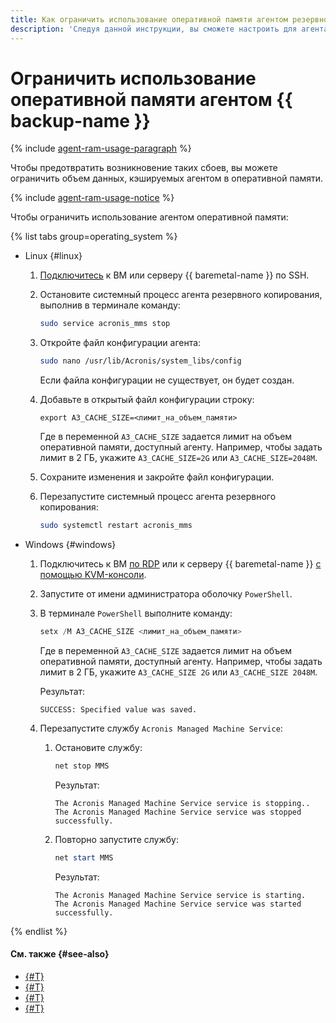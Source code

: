 ```yaml
---
title: Как ограничить использование оперативной памяти агентом резервного копирования
description: 'Следуя данной инструкции, вы сможете настроить для агента резервного копирования ограничение на использование оперативной памяти (RAM) защищаемого ресурса: виртуальной машины или сервера {{ baremetal-name }}.'
---
```


# Ограничить использование оперативной памяти агентом {{ backup-name }}

{% include [agent-ram-usage-paragraph](../../_includes/backup/operations/agent-ram-usage-paragraph.md) %}

Чтобы предотвратить возникновение таких сбоев, вы можете ограничить объем данных, кэшируемых агентом в оперативной памяти.

{% include [agent-ram-usage-notice](../../_includes/backup/operations/agent-ram-usage-notice.md) %}

Чтобы ограничить использование агентом оперативной памяти:

{% list tabs group=operating_system %}

- Linux {#linux}

  1. [Подключитесь](../../compute/operations/vm-connect/ssh.md) к ВМ или серверу {{ baremetal-name }} по SSH.
  1. Остановите системный процесс агента резервного копирования, выполнив в терминале команду:

      ```bash
      sudo service acronis_mms stop
      ```
  1. Откройте файл конфигурации агента:

      ```bash
      sudo nano /usr/lib/Acronis/system_libs/config
      ```

      Если файла конфигурации не существует, он будет создан.
  1. Добавьте в открытый файл конфигурации строку:

      ```text
      export A3_CACHE_SIZE=<лимит_на_объем_памяти>
      ```

      Где в переменной `A3_CACHE_SIZE` задается лимит на объем оперативной памяти, доступный агенту. Например, чтобы задать лимит в 2 ГБ, укажите `A3_CACHE_SIZE=2G` или `A3_CACHE_SIZE=2048M`.
  1. Сохраните изменения и закройте файл конфигурации.
  1. Перезапустите системный процесс агента резервного копирования:

      ```bash
      sudo systemctl restart acronis_mms
      ```

- Windows {#windows}

  1. Подключитесь к ВМ [по RDP](../../compute/operations/vm-connect/rdp.md) или к серверу {{ baremetal-name }} [с помощью KVM-консоли](../../baremetal/operations/servers/server-kvm.md).
  1. Запустите от имени администратора оболочку `PowerShell`.
  1. В терминале `PowerShell` выполните команду:

      ```powershell
      setx /M A3_CACHE_SIZE <лимит_на_объем_памяти>
      ```

      Где в переменной `A3_CACHE_SIZE` задается лимит на объем оперативной памяти, доступный агенту. Например, чтобы задать лимит в 2 ГБ, укажите `A3_CACHE_SIZE 2G` или `A3_CACHE_SIZE 2048M`.

      Результат:

      ```text
      SUCCESS: Specified value was saved.
      ```
  1. Перезапустите службу `Acronis Managed Machine Service`:

      1. Остановите службу:

          ```powershell
          net stop MMS
          ```

          Результат:

          ```text
          The Acronis Managed Machine Service service is stopping..
          The Acronis Managed Machine Service service was stopped successfully.
          ```
      1. Повторно запустите службу:

          ```powershell
          net start MMS
          ```

          Результат:

          ```text
          The Acronis Managed Machine Service service is starting.
          The Acronis Managed Machine Service service was started successfully.
          ```

{% endlist %}


#### См. также {#see-also}

* [{#T}](../concepts/agent.md)
* [{#T}](./create-vm.md)
* [{#T}](./create-vm-windows.md)
* [{#T}](./backup-baremetal/lease-server-with-backup.md)